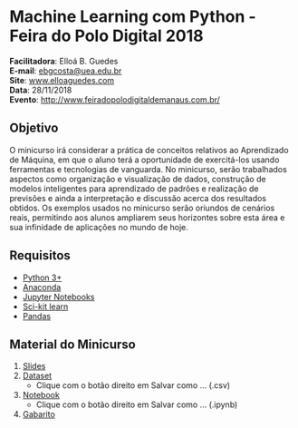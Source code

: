 # Machine Learning com Python - Feira do Polo Digital 2018


**Facilitadora**: Elloá B. Guedes  
**E-mail**: ebgcosta@uea.edu.br  
**Site**: www.elloaguedes.com  
**Data**: 28/11/2018  
**Evento**: http://www.feiradopolodigitaldemanaus.com.br/


## Objetivo

O minicurso irá considerar a prática de conceitos relativos ao Aprendizado de Máquina, em que o aluno terá a oportunidade de exercitá-los usando ferramentas e tecnologias de vanguarda. No minicurso, serão trabalhados aspectos como organização e visualização de dados, construção de modelos inteligentes para aprendizado de padrões e realização de previsões e ainda a interpretação e discussão acerca dos resultados obtidos. Os exemplos usados no minicurso serão oriundos de cenários reais, permitindo aos alunos ampliarem seus horizontes sobre esta área e sua infinidade de aplicações no mundo de hoje.

## Requisitos

* [Python 3+](http://python.org/)
* [Anaconda](/www.anaconda.com/download)
* [Jupyter Notebooks](http://jupyter.org/)
* [Sci-kit learn](http://scikit-learn.org/)
* [Pandas](https://pandas.pydata.org)

## Material do Minicurso

1. [Slides](./elloa-codese2018-slides.pdf)
2. [Dataset](https://raw.githubusercontent.com/elloa/feira2018/master/iris/iris.csv)
    * Clique com o botão direito em Salvar como ... (.csv)
2. [Notebook](https://raw.githubusercontent.com/elloa/feira2018/master/iris/notebook.ipynb)
      * Clique com o botão direito em Salvar como ... (.ipynb)
3. [Gabarito](./iris/gabarito.md)
